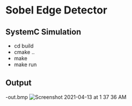 # Sobel Edge Detector

## SystemC Simulation

- cd build
- cmake ..
- make
- make run

## Output

-out.bmp
![Screenshot 2021-04-13 at 1 37 36 AM](https://user-images.githubusercontent.com/24355357/114437618-5d55d400-9bf9-11eb-8ff9-97ae56e40d14.png)

